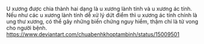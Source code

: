 U xương được chia thành hai dạng là u xương lành tính và u xương ác tính. Nếu như các u xương lành tính dễ xử lý dứt điểm thì u xương ác tính chính là ung thư xương, có thể gây những biến chứng nguy hiểm, thậm chí là tử vong cho người bệnh.
https://www.deviantart.com/chuabenhkhoptambinh/status/15009501
